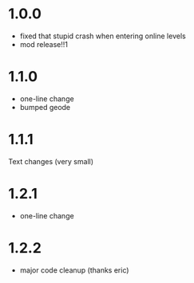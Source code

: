 # 1.0.0
- fixed that stupid crash when entering online levels
- mod release!!1

# 1.1.0
- one-line change
- bumped geode

# 1.1.1
Text changes (very small)

# 1.2.1
- one-line change

# 1.2.2
- major code cleanup (thanks eric)
